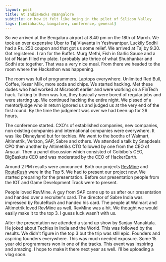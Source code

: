 ```yaml
---
layout: post
title: At IndiaHacks @Bangalore
subtitle: or how it felt like being in the pilot of Silicon Valley
tags: [indiahacks, bangalore, conference, general]
---
```



So we arrived at the Bengaluru airport at 8.40 pm on the 18th of March. We took an over expensive Uber to Taj Viavanta in Yeshwantpur. Luckily Sodhi had a Rs. 250 coupon and that got us some relief. We arrived at Taj by 9.30. Got registered. I ran for the Buffet. Murg Methi, Fish in Garlic Sauce and a lot of Naan filled my plate. I probably ate thrice of what Shubhankar and Sodhi ate together. That was a very nice meal. From there we headed to the room where the Hackathon was happening.

The room was full of programmers. Laptops everywhere. Unlimited Red Bull, Coffee, Kesar Milk, more soda and chips. We started hacking. Met these dudes who had worked at Microsoft earlier and were working on a FinTech hack. Talking to them was fun, they basically were bored of regular jobs and were starting up. We continued hacking the entire night. We pissed of a mentor/judge who in return ignored us and judged us at the very end of the first round. By the time the judgment was over we had been up for 26 hours.

The conference started. CXO's of established companies, new companies, non existing companies and international companies were everywhere. It was like Disneyland but for techies. We went to the booths of Walmart, Altimetrik, Verizon, SAP, Sabre and others. We attended a talk by Snapdeals CPO then another by Altimetriks CTO followed by one from the CEO of Arya.ai. Then a panel discussion which consisted of Goibibo's CEO, BigBaskets CEO and was moderated by the CEO of HackerEarth.

Around 2 PM results were announced. Both our projects [RevMine](https://bit.ly/RevMine) and [RouteRush](http://routerush.me) were in the Top 5. We had to present our project now. We started preparing for the presentation. Before our presentation people from the IOT and Game Development Track were to present.

People loved RevMine. A guy from SAP came up to us after our presentation and handed over a recruiter's card. The director of Sabre India was impressed by RouteRush and handed his card. The people at Walmart and Altimetrik loved RevMine as well. RevMine was a hit. We thought we would easily make it to the top 3. I guess luck wasn't with us.

After the presentation we attended a stand up show by Sanjay Manaktala. He joked about Techies in India and the World. This was followed by the results. We didn't figure in the top 3 but the trip was still epic. Founders and aspiring founders everywhere. This was much needed exposure. Some 15 year old programmers won in one of the tracks. This event was inspiring and amazing. I hope to make it there next year as well. I'll be uploading a vlog soon.


